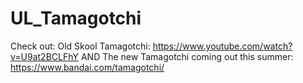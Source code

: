 # UL_Tamagotchi
Check out:
Old Skool Tamagotchi: https://www.youtube.com/watch?v=U9at2BCLFhY 
AND 
The new Tamagotchi coming out this summer: https://www.bandai.com/tamagotchi/
